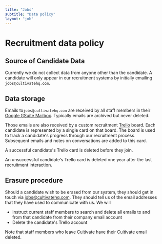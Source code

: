 ```yaml
---
title: "Jobs"
subtitle: "Data policy"
layout: "job"
---
```


# Recruitment data policy

## Source of Candidate Data

Currently we do not collect data from anyone other than the candidate. A candidate will only appear in our recruitment systems by initially emailing `jobs@cultivatehq.com`.


## Data storage

Emails to`jobs@cultivatehq.com` are received by all staff members in their [Google GSuite Mailbox](https://gsuite.google.com). Typically emails are archived but never deleted.

Those emails are also received by a custom recruitment [Trello](https://trello.com) board. Each candidate is represented by a single card on that board. The board is used to track a candidate's progress through our recruitment process. Subsequent emails and notes on conversations are added to this card.

A successful candidate's Trello card is deleted before they join.

An unsuccessful candidate's Trello card is deleted one year after the last recruitment interaction.

## Erasure procedure

Should a candidate wish to be erased from our system, they should get in touch via [jobs@cultivatehq.com](mailto:jobs@cultivatehq.com). They should tell us of the email addresses that they have used to communicate with us. We will

* Instruct current staff members to search and delete all emails to and from that candidate from their company email account
* Delete the candidate's Trello account

Note that staff members who leave Cultivate have their Cultivate email deleted.

